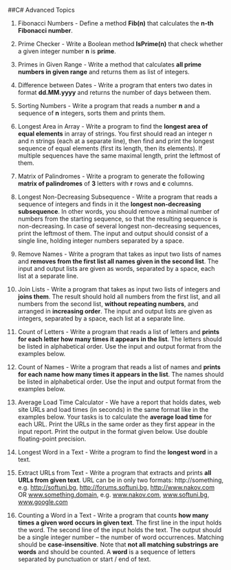 ﻿##C# Advanced Topics

1. Fibonacci Numbers - Define a method **Fib(n)** that calculates the **n-th Fibonacci number**.

2. Prime Checker - Write a Boolean method **IsPrime(n)** that check whether a given integer number **n** is **prime**.

3. Primes in Given Range - Write a method that calculates **all prime numbers in given range** and returns them as list of integers.

4. Difference between Dates - Write a program that enters two dates in format **dd.MM.yyyy** and returns the number of days between them.

5. Sorting Numbers - Write a program that reads a number **n** and a sequence of **n** integers, sorts them and prints them.

6. Longest Area in Array - Write a program to find the **longest area of equal elements** in array of strings. You first should read an integer n and n strings (each at a separate line), then find and print the longest sequence of equal elements (first its length, then its elements). If multiple sequences have the same maximal length, print the leftmost of them.

7. Matrix of Palindromes - Write a program to generate the following **matrix of palindromes** of **3** letters with **r** rows and **c** columns. 

8. Longest Non-Decreasing Subsequence - Write a program that reads a sequence of integers and finds in it the **longest non-decreasing subsequence**. In other words, you should remove a minimal number of numbers from the starting sequence, so that the resulting sequence is non-decreasing. In case of several longest non-decreasing sequences, print the leftmost of them. The input and output should consist of a single line, holding integer numbers separated by a space.

9. Remove Names - Write a program that takes as input two lists of names and **removes from the first list all names given in the second list**. The input and output lists are given as words, separated by a space, each list at a separate line.

10. Join Lists - Write a program that takes as input two lists of integers and **joins them**. The result should hold all numbers from the first list, and all numbers from the second list, **without repeating numbers**, and arranged in **increasing order**. The input and output lists are given as integers, separated by a space, each list at a separate line.

11. Count of Letters - Write a program that reads a list of letters and **prints for each letter how many times it appears in the list**. The letters should be listed in alphabetical order. Use the input and output format from the examples below.

12. Count of Names - Write a program that reads a list of names and **prints for each name how many times it appears in the list**. The names should be listed in alphabetical order. Use the input and output format from the examples below.

13. Average Load Time Calculator - We have a report that holds dates, web site URLs and load times (in seconds) in the same format like in the examples below. Your tasks is to calculate the **average load time** for each URL. Print the URLs in the same order as they first appear in the input report. Print the output in the format given below. Use double floating-point precision.

14. Longest Word in a Text - Write a program to find the **longest word** in a text.

15. Extract URLs from Text - Write a program that extracts and prints **all URLs from given text**. URL can be in only two formats:
http://something, e.g. http://softuni.bg, http://forums.softuni.bg, http://www.nakov.com OR www.something.domain, e.g. www.nakov.com, www.softuni.bg, www.google.com

16. Counting a Word in a Text - Write a program that counts **how many times a given word occurs in given text**. The first line in the input holds the word. The second line of the input holds the text. The output should be a single integer number – the number of word occurrences. Matching should be **case-insensitive**. Note that **not all matching substrings are words** and should be counted. A **word** is a sequence of letters separated by punctuation or start / end of text. 